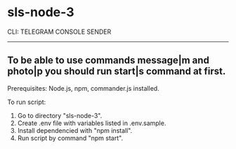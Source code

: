 # sls-node-3
CLI: TELEGRAM CONSOLE SENDER

------
To be able to use commands message|m and photo|p you should run start|s command at first.
------

Prerequisites: Node.js, npm, commander.js installed.

To run script:

1. Go to directory "sls-node-3".
2. Create .env file with variables listed in .env.sample.
3. Install dependencied with "npm install".
4. Run script by command "npm start".
